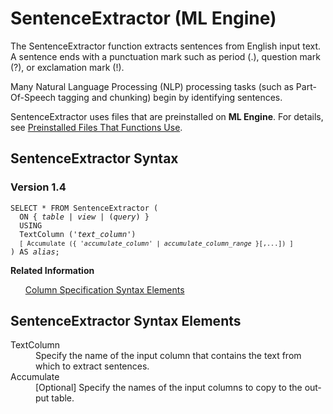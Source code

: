 <html><head></head><body><div class="nested0" aria-labelledby="ariaid-title1" topicindex="1" topicid="xrc1507558451771" id="xrc1507558451771"><h1 class="title topictitle1" id="ariaid-title1">SentenceExtractor (ML Engine)</h1><div class="body conbody">
<p class="p">The SentenceExtractor function extracts sentences from English input text. A sentence ends with a punctuation mark such as period (.), question mark (?), or exclamation mark (!).</p>
<p class="p">Many Natural Language Processing (NLP) processing tasks (such as
			Part-Of-Speech tagging and chunking) begin by identifying sentences.</p>
<p class="p">SentenceExtractor uses files that are preinstalled on <span><b>ML Engine</b></span>. For details, see <a href="tzu1557778477026.md">Preinstalled Files That Functions Use</a>.</p></div><div class="topic reference nested1" aria-labelledby="ariaid-title2" topicindex="2" topicid="hii1507558544576" xml:lang="en-us" lang="en-us" id="hii1507558544576">
<h2 class="title topictitle2" id="ariaid-title2">SentenceExtractor Syntax</h2><div class="body refbody"><div class="section" id="hii1507558544576__section_N1000E_N1000C_N10001">
<h3 class="title sectiontitle">Version 1.4</h3><pre class="pre codeblock" xml:space="preserve"><code>SELECT * FROM SentenceExtractor (
  <span>ON { <var class="keyword varname">table</var> | <var class="keyword varname">view</var> | (<var class="keyword varname">query</var>) }</span>
  USING
  TextColumn ('<var class="keyword varname">text_column</var>')
  <code class="ph codeph">[ Accumulate ({ '<var class="keyword varname">accumulate_column</var>' | <var class="keyword varname">accumulate_column_range</var> }[,...]) ]</code>
) AS <var class="keyword varname">alias</var>;</code></pre></div></div><div class="related-links"><div class="linklistheader"><p></p><b>Related Information</b></div>
<ul class="linklist linklist relinfo"><div class="linklistmember"><a href="ndv1557782188375.md">Column Specification Syntax Elements</a></div></ul></div></div><div class="topic reference nested1" aria-labelledby="ariaid-title3" topicindex="3" topicid="chk1507558610656" xml:lang="en-us" lang="en-us" id="chk1507558610656">
<h2 class="title topictitle2" id="ariaid-title3">SentenceExtractor Syntax Elements</h2><div class="body refbody"><div class="section" id="chk1507558610656__section_N10011_N1000E_N10001"><dl class="dl parml"><dt class="dt pt dlterm">TextColumn</dt><dd class="dd pd">Specify the name of the input column that contains the text from which to extract sentences.</dd><dt class="dt pt dlterm">Accumulate</dt><dd class="dd pd">[Optional] Specify the names of the input columns to copy to the output table.</dd></dl></div></div></div></div></body></html>

